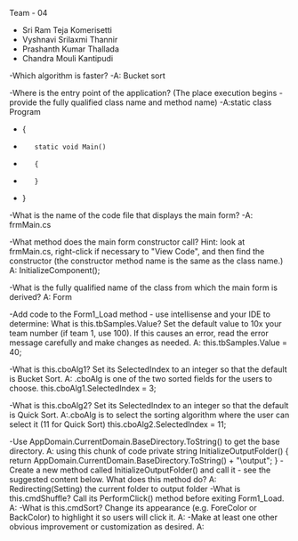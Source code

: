 Team - 04
- Sri Ram Teja Komerisetti
- Vyshnavi Srilaxmi Thannir
- Prashanth Kumar Thallada
- Chandra Mouli Kantipudi

-Which algorithm is faster?
-A: Bucket sort

-Where is the entry point of the application? (The place execution begins - provide the fully qualified class name and method name)
-A:static class Program
-    {
-        static void Main()
-        {
-        }
-    }

-What is the name of the code file that displays the main form?
-A: frmMain.cs

-What method does the main form constructor call?  Hint: look at frmMain.cs, right-click if necessary to "View Code", and then find the constructor (the constructor method name is the same as the class name.)
A: InitializeComponent();

-What is the fully qualified name of the class from which the main form is derived? 
A: Form   

-Add code to the Form1_Load method - use intellisense and your IDE to determine: What is this.tbSamples.Value? Set the default value to 10x your team number (if team 1, use 100). If this causes an error, read the error message carefully and make changes as needed.
A: this.tbSamples.Value = 40;

-What is this.cboAlg1?  Set its SelectedIndex to an integer so that the default is Bucket Sort.
A: .cboAlg is one of the two sorted fields for the users to choose.
   this.cboAlg1.SelectedIndex = 3;

-What is this.cboAlg2? Set its SelectedIndex to an integer so that the default is Quick Sort.
A:.cboAlg is to select the sorting algorithm where the user can select it (11 for Quick Sort)
 this.cboAlg2.SelectedIndex = 11;

-Use AppDomain.CurrentDomain.BaseDirectory.ToString() to get the base directory. 
A: using this chunk of code
private string InitializeOutputFolder()
 {
    return AppDomain.CurrentDomain.BaseDirectory.ToString() + "\\output";
 }
-Create a new method called InitializeOutputFolder() and call it - see the suggested content below. What does this method do? 
A: Redirecting(Setting) the current folder to output folder 
-What is this.cmdShuffle?  Call its PerformClick() method before exiting Form1_Load.
A:
-What is this.cmdSort?  Change its appearance (e.g. ForeColor or BackColor) to highlight it so users will click it. 
A:
-Make at least one other obvious improvement or customization as desired.
A: